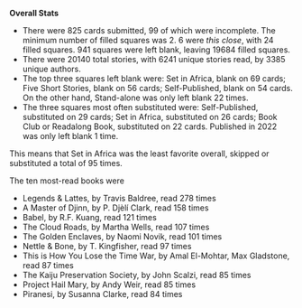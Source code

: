 **Overall Stats**

* There were 825 cards submitted, 99 of which were incomplete. The minimum number of filled squares was 2. 6 were _this close_, with 24 filled squares. 941 squares were left blank, leaving 19684 filled squares.
* There were 20140 total stories, with 6241 unique stories read, by 3385 unique authors.
* The top three squares left blank were: Set in Africa, blank on 69 cards; Five Short Stories, blank on 56 cards; Self-Published, blank on 54 cards. On the other hand, Stand-alone was only left blank 22 times.
* The three squares most often substituted were: Self-Published, substituted on 29 cards; Set in Africa, substituted on 26 cards; Book Club or Readalong Book, substituted on 22 cards. Published in 2022 was only left blank 1 time.

This means that Set in Africa was the least favorite overall, skipped or substituted a total of 95 times.

The ten most-read books were

* Legends & Lattes, by Travis Baldree, read 278 times
* A Master of Djinn, by P. Djèlí Clark, read 158 times
* Babel, by R.F. Kuang, read 121 times
* The Cloud Roads, by Martha Wells, read 107 times
* The Golden Enclaves, by Naomi Novik, read 101 times
* Nettle & Bone, by T. Kingfisher, read 97 times
* This is How You Lose the Time War, by Amal El-Mohtar, Max Gladstone, read 87 times
* The Kaiju Preservation Society, by John Scalzi, read 85 times
* Project Hail Mary, by Andy Weir, read 85 times
* Piranesi, by Susanna Clarke, read 84 times